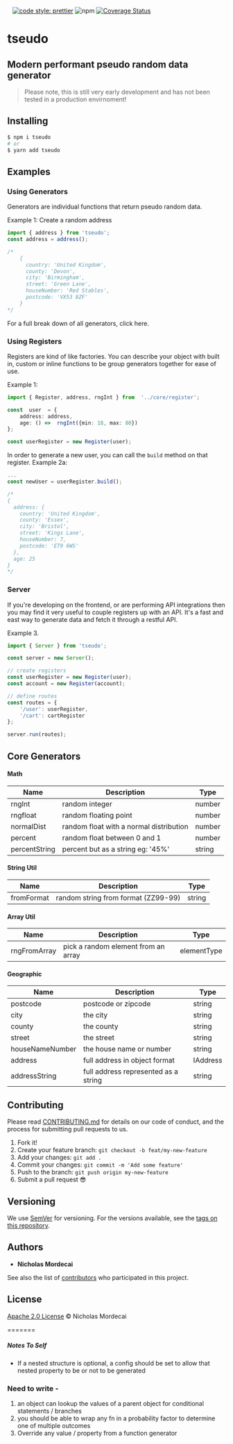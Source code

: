 
[![<typescript>](https://badgen.net/badge/typescript/strict%20%F0%9F%92%AA/blue?icon=typescript)](https://www.typescriptlang.org/)
[![<megmut>](https://github.com/megmut/tseudo/actions/workflows/test.yaml/badge.svg)](https://github.com/megmut/tseudo/actions/workflows/test.yaml)
[![<megmut>](https://github.com/megmut/tseudo/actions/workflows/build.yaml/badge.svg)](https://github.com/megmut/tseudo/actions/workflows/build.yaml)
[![code style: prettier](https://img.shields.io/badge/code_style-prettier-ff69b4.svg?style=flat-square)](https://github.com/prettier/prettier)
![npm](https://img.shields.io/npm/v/tseudo?style=flat-square)
[![Coverage Status](https://coveralls.io/repos/github/megmut/tseudo/badge.svg?branch=main)](https://coveralls.io/github/megmut/tseudo?branch=main)

# tseudo

## Modern performant pseudo random data generator

> Please note, this is still very early development and has not been tested in a production envirnoment!

## Installing
```sh 
$ npm i tseudo
# or
$ yarn add tseudo
```

## Examples
### Using Generators

Generators are individual functions that return pseudo random data.

Example 1: Create a random address
```ts
import { address } from 'tseudo';
const address = address();

/*
	{
	  country: 'United Kingdom',
	  county: 'Devon',
	  city: 'Birmingham',
	  street: 'Green Lane',
	  houseNumber: 'Red Stables',
	  postcode: 'VX53 8ZF'
	}
*/
```

For a full break down of all generators, click here.

### Using Registers
Registers are kind of like factories. You can describe your object with built in, custom or inline functions to be group generators together for ease of use.

Example 1: 
```ts
import { Register, address, rngInt } from  '../core/register';

const  user  = {
	address: address,
	age: () =>  rngInt({min: 18, max: 80})
};

const userRegister = new Register(user);
```
In order to generate a new user, you can call the `build` method on that register.
Example 2a:
```ts
...
const newUser = userRegister.build();

/*
{
  address: {
    country: 'United Kingdom',
    county: 'Essex',
    city: 'Bristol',
    street: 'Kings Lane',
    houseNumber: 7,
    postcode: 'ET9 6WS'
  },
  age: 25
}
*/
```

### Server
If you're developing on the frontend, or are performing API integrations then you may find it very useful to couple registers up with an API. It's a fast and east way to generate data and fetch it through a restful API.

Example 3.

```ts
import { Server } from 'tseudo';

const server = new Server();

// create registers
const userRegister = new Register(user);
const account = new Register(account);

// define routes
const routes = {
    '/user': userRegister,
	'/cart': cartRegister
};

server.run(routes);
```

## Core Generators

#### Math 

| Name | Description | Type |
|--|--|--|
| rngInt | random integer | number |
| rngfloat | random floating point | number |
| normalDist | random float with a normal distribution | number |
| percent | random float between 0 and 1 | number |
| percentString | percent but as a string eg: '45%' | string |

#### String Util
| Name | Description | Type |
|--|--|--|
| fromFormat | random string from format (ZZ99-99) | string |

#### Array Util
| Name | Description | Type |
|--|--|--|
| rngFromArray | pick a random element from an array | elementType |

#### Geographic
| Name | Description | Type |
|--|--|--|
| postcode | postcode or zipcode | string |
| city | the city | string |
| county | the county | string |
| street | the street | string |
| houseNameNumber | the house name or number | string |
| address | full address in object format | IAddress |
| addressString | full address represented as a string | string |


## Contributing

Please read [CONTRIBUTING.md](CONTRIBUTING.md) for details on our code of conduct, and the process for submitting pull requests to us.
  
1. Fork it!
2. Create your feature branch: `git checkout -b feat/my-new-feature`
3. Add your changes: `git add .`
4. Commit your changes: `git commit -m 'Add some feature'`
5. Push to the branch: `git push origin my-new-feature`
6. Submit a pull request :sunglasses:

## Versioning

We use [SemVer](http://semver.org/) for versioning. For the versions available, see the [tags on this repository](https://github.com/megmut/tseudo/tags).

## Authors

-  **Nicholas Mordecai**

See also the list of [contributors](https://github.com/megmut/tseudo/contributors) who participated in this project.

## License

[Apache 2.0 License](https://www.apache.org/licenses/LICENSE-2.0) © Nicholas Mordecai

=======

##### Notes To Self

- If a nested structure is optional, a config should be set to allow that nested property to be or not to be generated

### Need to write -

1. an object can lookup the values of a parent object for conditional statements / branches
2. you should be able to wrap any fn in a probability factor to determine one of multiple outcomes
3. Override any value / property from a function generator